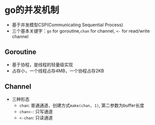 # go的并发机制
- 基于并发模型CSP(Communicating Sequential Process)
- 三个基本关键字：`go` for goroutine,`chan` for channel, `<-` for read/write channel

## Goroutine
- 基于协程，是线程的轻量级实现
- 占存小，一个线程占存4MB，一个协程占存2KB

## Channel
- 三种形态
  - `chan`: 普通通道，创建方式`make(chan, 1)`, 第二参数为buffer长度
  - `chan<-`: 只写通道
  - `<-chan`: 只读通道
